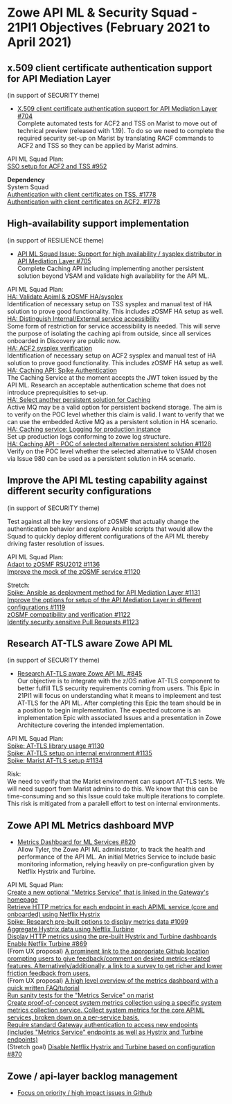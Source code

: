 # Zowe API ML & Security Squad - 21PI1 Objectives (February 2021 to April 2021)


## x.509 client certificate authentication support for API Mediation Layer
(in support of SECURITY theme)

* [X.509 client certificate authentication support for API Mediation Layer #704](https://github.com/zowe/api-layer/issues/704)  
Complete automated tests for ACF2 and TSS on Marist to move out of technical preview (released with 1.19). To do so we need to complete the required security set-up on Marist by translating RACF commands to ACF2 and TSS so they can be applied by Marist admins.

API ML Squad Plan:  
[SSO setup for ACF2 and TSS #952](https://github.com/zowe/api-layer/issues/952)  

**Dependency**  
System Squad  
[Authentication with client certificates on TSS. #1778](https://github.com/zowe/zowe-install-packaging/issues/1778)  
[Authentication with client certificates on ACF2. #1778](https://github.com/zowe/zowe-install-packaging/issues/1779)  

## High-availability support implementation
(in support of RESILIENCE theme)

* [API ML Squad Issue: Support for high availability / sysplex distributor in API Mediation Layer #705](https://github.com/zowe/api-layer/issues/705)  
Complete Caching API including implementing another persistent solution beyond VSAM and validate high availability for the API ML.

API ML Squad Plan:  
[HA: Validate Apiml & zOSMF HA/sysplex](https://github.com/zowe/api-layer/issues/858)  
Identification of necessary setup on TSS sysplex and manual test of HA solution to prove good functionality. This includes zOSMF HA setup as well.  
[HA: Distinguish Internal/External service accessibility](https://github.com/zowe/api-layer/issues/861)  
Some form of restriction for service accessibility is needed. This will serve the purpose of isolating the caching api from outside, since all services onboarded in Discovery are public now.  
[HA: ACF2 sysplex verification](https://github.com/zowe/api-layer/issues/864)  
Identification of necessary setup on ACF2 sysplex and manual test of HA solution to prove good functionality. This includes zOSMF HA setup as well.  
[HA: Caching API: Spike Authentication](https://github.com/zowe/api-layer/issues/891)  
The Caching Service at the moment accepts the JWT token issued by the API ML. Research an acceptable authentication scheme that does not introduce preprequisities to set-up.  
[HA: Select another persistent solution for Caching](https://github.com/zowe/api-layer/issues/980)  
Active MQ may be a valid option for persistent backend storage. The aim is to verify on the POC level whether this claim is valid. I want to verify that we can use the embedded Active MQ as a persistent solution in HA scenario.  
[HA: Caching service: Logging for production instance](https://github.com/zowe/api-layer/issues/1000)  
Set up production logs conforming to zowe log structure.  
[HA: Caching API - POC of selected alternative persistent solution #1128](https://github.com/zowe/api-layer/issues/1128)  
Verify on the POC level whether the selected alternative to VSAM chosen via Issue 980 can be used as a persistent solution in HA scenario.  

## Improve the API ML testing capability against different security configurations  
(in support of SECURITY theme)  

Test against all the key versions of zOSMF that actually change the authentication behavior and explore Ansible scripts that would allow the Squad to quickly deploy different configurations of the API ML thereby driving faster resolution of issues.  

API ML Squad Plan:  
[Adapt to zOSMF RSU2012 #1136](https://github.com/zowe/api-layer/issues/1136)  
[Improve the mock of the zOSMF service #1120](https://github.com/zowe/api-layer/issues/1120)  

Stretch:  
[Spike: Ansible as deployment method for API Mediation Layer #1131](https://github.com/zowe/api-layer/issues/1131)  
[Improve the options for setup of the API Mediation Layer in different configurations #1119](https://github.com/zowe/api-layer/issues/1119)  
[zOSMF compatibility and verification #1122](https://github.com/zowe/api-layer/issues/1122)  
[Identify security sensitive Pull Requests #1123](https://github.com/zowe/api-layer/issues/1123)  

## Research AT-TLS aware Zowe API ML
(in support of SECURITY theme)

* [Research AT-TLS aware Zowe API ML #845](https://github.com/zowe/api-layer/issues/845)  
Our objective is to integrate with the z/OS native AT-TLS component to better fulfill TLS security requirements coming from users. This Epic in 21PI1 will focus on understanding what it means to impleement and test AT-TLS for the API ML. After completing this Epic the team should be in a position to begin implementation. The expected outcome is an implementation Epic with associated Issues and a presentation in Zowe Architecture covering the intended implementation.  

API ML Squad Plan:  
[Spike: AT-TLS library usage #1130](https://github.com/zowe/api-layer/issues/1130)  
[Spike: AT-TLS setup on internal environment #1135](https://github.com/zowe/api-layer/issues/1135)  
[Spike: Marist AT-TLS setup #1134](https://github.com/zowe/api-layer/issues/1134)  

Risk:  
We need to verify that the Marist environment can support AT-TLS tests. We will need support from Marist admins to do this. We know that this can be time-consuming and so this Issue could take multiple iterations to complete. This risk is mitigated from a paralell effort to test on internal environments.

## Zowe API ML Metrics dashboard MVP

* [Metrics Dashboard for ML Services #820](https://github.com/zowe/api-layer/issues/820)  
Allow Tyler, the Zowe API ML administator, to track the health and performance of the API ML.
An initial Metrics Service to include basic monitoring information, relying heavily on pre-configuration given by Netflix Hystrix and Turbine.

API ML Squad Plan:  
[Create a new optional "Metrics Service" that is linked in the Gateway's homepage](https://github.com/zowe/api-layer/issues/1098)  
[Retrieve HTTP metrics for each endpoint in each APIML service (core and onboarded) using Netflix Hystrix](https://github.com/zowe/api-layer/issues/867)  
[Spike: Research pre-built options to display metrics data #1099](https://github.com/zowe/api-layer/issues/1099)  
[Aggregate Hystrix data using Neftlix Turbine](https://github.com/zowe/api-layer/issues/868)  
[Display HTTP metrics using the pre-built Hystrix and Turbine dashboards](https://github.com/zowe/api-layer/issues/868)   
[Enable Netflix Turbine #869](https://github.com/zowe/api-layer/issues/869)  
(From UX proposal) [A prominent link to the appropriate Github location prompting users to give feedback/comment on desired metrics-related features. Alternatively/additionally, a link to a survey to get richer and lower friction feedback from users.](https://github.com/zowe/api-layer/issues/1100)  
(From UX proposal) [A high level overview of the metrics dashboard with a quick written FAQ/tutorial](https://github.com/zowe/api-layer/issues/1045)  
[Run sanity tests for the "Metrics Service" on marist](https://github.com/zowe/api-layer/issues/1114)  
[Create proof-of-concept system metrics collection using a specific system metrics collection service. Collect system metrics for the core APIML services, broken down on a per-service basis.](https://github.com/zowe/api-layer/issues/1101)  
[Require standard Gateway authentication to access new endpoints (includes "Metrics Service" endpoints as well as Hystrix and Turbine endpoints)](https://github.com/zowe/api-layer/issues/1101)  
(Stretch goal) [Disable Netflix Hystrix and Turbine based on configuration #870](https://github.com/zowe/api-layer/issues/870)  

## Zowe / api-layer backlog management

* [Focus on priority / high impact issues in Github](https://github.com/zowe/api-layer/labels/21PI1)
